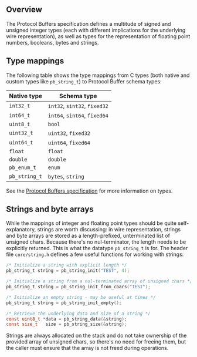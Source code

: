 ## Overview

The Protocol Buffers specification defines a multitude of signed and unsigned
integer types (each with different implications for the underlying wire
representation), as well as types for the representation of floating point
numbers, booleans, bytes and strings.

## Type mappings

The following table shows the type mappings from C types (both native and
custom types like `pb_string_t`) to Protocol Buffer schema types:

| Native type   | Schema type                  |
|---------------|------------------------------|
| `int32_t`     | `int32`, `sint32`, `fixed32` |
| `int64_t`     | `int64`, `sint64`, `fixed64` |
| `uint8_t`     | `bool`                       |
| `uint32_t`    | `uint32`, `fixed32`          |
| `uint64_t`    | `uint64`, `fixed64`          |
| `float`       | `float`                      |
| `double`      | `double`                     |
| `pb_enum_t`   | `enum`                       |
| `pb_string_t` | `bytes`, `string`            |

See the [Protocol Buffers specification][] for more information on types.

## Strings and byte arrays

While the mappings of integer and floating point types should be quite
self-explanatory, strings are worth discussing: in wire representation, strings
and byte arrays are stored as a length-prefixed, unterminated list of unsigned
chars. Because there's no nul-terminator, the length needs to be explicitly
returned. This is what the datatype `pb_string_t` is for. The header file
`core/string.h` defines a few useful functions for working with strings:

``` c
/* Initialize a string with explicit length */
pb_string_t string = pb_string_init("TEST", 4);

/* Initialize a string from a nul-terminated array of unsigned chars */
pb_string_t string = pb_string_init_from_chars("TEST");

/* Initialize an empty string - may be useful at times */
pb_string_t string = pb_string_init_empty();

/* Retrieve the underlying data and size of a string */
const uint8_t *data = pb_string_data(&string);
const size_t   size = pb_string_size(&string);
```

Strings are always allocated on the stack and do not take ownership of the
provided array of unsigned chars, so there's no need for freeing them, but the
caller must ensure that the array is not freed during operations.

[Protocol Buffers specification]: https://developers.google.com/protocol-buffers/docs/proto?hl=en#scalar